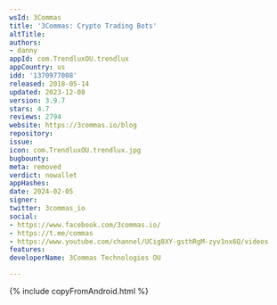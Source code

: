 ```yaml
---
wsId: 3Commas
title: '3Commas: Crypto Trading Bots'
altTitle: 
authors:
- danny
appId: com.TrendluxOU.trendlux
appCountry: us
idd: '1370977008'
released: 2018-05-14
updated: 2023-12-08
version: 3.9.7
stars: 4.7
reviews: 2794
website: https://3commas.io/blog
repository: 
issue: 
icon: com.TrendluxOU.trendlux.jpg
bugbounty: 
meta: removed
verdict: nowallet
appHashes: 
date: 2024-02-05
signer: 
twitter: 3commas_io
social:
- https://www.facebook.com/3commas.io/
- https://t.me/commas
- https://www.youtube.com/channel/UCig8XY-gsthRgM-zyv1nx6Q/videos
features: 
developerName: 3Commas Technologies OU

---
```


{% include copyFromAndroid.html %}
